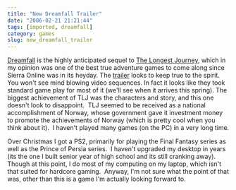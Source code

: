 ```yaml
---
title: "New Dreamfall Trailer"
date: "2006-02-21 21:21:44"
tags: [imported, dreamfall]
category: games
slug: new_dreamfall_trailer
---
```

	
<a title="Dreamfall" href="http://www.dreamfall.com">Dreamfall</a> is the highly anticipated sequel to <a title="TLJ" href="http://www.longestjourney.com/">The Longest Journey</a>, which in my opinion was one of the best true adventure games to come along since Sierra Online was in its heyday.  The <a title="Trailer" style="cursor: url('chrome://targetalert/content/skin/movie.png')" href="ftp://ftp.funcom.com/media/Dreamfall/final_dreamfall_trailer_funcom_qtmp4.mov">trailer</a> looks to keep true to the spirit.  You won't see mind blowing video sequences.  In fact it looks like they took standard game play for most of it (we'll see when it arrives this spring).  The biggest achievement of TLJ was the characters and story, and this one doesn't look to disappoint.  TLJ seemed to be received as a national accomplishment of Norway, whose government gave it investment money to promote the achievements of Norway (which is pretty cool when you think about it).  I haven't played many games (on the PC) in a very long time.

Over Christmas I got a PS2, primarily for playing the Final Fantasy series as well as the Prince of Persia series.  I haven't upgraded my desktop in years (its the one I built senior year of high school and its still cranking away).  Though at this point, I do most of my computing on my laptop, which isn't that suited for hardcore gaming.  Anyway, I'm not sure what the point of that was, other than this is a game I'm actually looking forward to.

